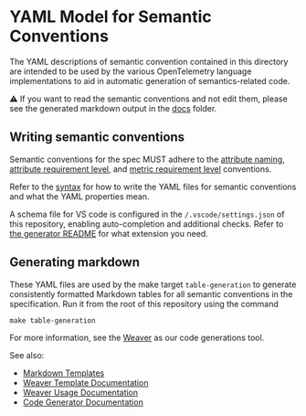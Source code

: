# YAML Model for Semantic Conventions

The YAML descriptions of semantic convention contained in this directory are intended to
be used by the various OpenTelemetry language implementations to aid in automatic
generation of semantics-related code.

⚠ If you want to read the semantic conventions and not edit them, please see
the generated markdown output in the [docs](../docs/README.md) folder.

## Writing semantic conventions

Semantic conventions for the spec MUST adhere to the
[attribute naming](../docs/general/attribute-naming.md),
[attribute requirement level](../docs/general/attribute-requirement-level.md),
and [metric requirement level](../docs/general/metric-requirement-level.md) conventions.

Refer to the [syntax](https://github.com/open-telemetry/weaver/blob/main/schemas/semconv-syntax.md)
for how to write the YAML files for semantic conventions and what the YAML properties mean.

A schema file for VS code is configured in the `/.vscode/settings.json` of this
repository, enabling auto-completion and additional checks. Refer to
[the generator README](https://github.com/open-telemetry/weaver/blob/main/schemas/semconv-syntax.md) for what extension you need.

## Generating markdown

These YAML files are used by the make target `table-generation` to generate consistently
formatted Markdown tables for all semantic conventions in the specification. Run it from the root of this repository using the command

```
make table-generation
```

For more information, see the [Weaver](https://github.com/open-telemetry/weaver)
as our code generations tool.

See also:

* [Markdown Templates](../templates/registry/markdown)
* [Weaver Template Documentation](https://github.com/open-telemetry/weaver/blob/main/crates/weaver_forge/README.md)
* [Weaver Usage Documentation](https://github.com/open-telemetry/weaver/blob/main/docs/usage.md#registry-generate)
* [Code Generator Documentation](../docs/non-normative/code-generation.md)
